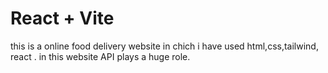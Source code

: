 # React + Vite

this is a online food delivery website in chich i have used html,css,tailwind, react . in this website API plays a huge role.